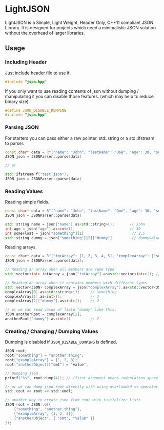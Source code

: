 # LightJSON
LightJSON is a Simple, Light Weight, Header Only, C++11 compliant JSON Library. It is designed for projects which need a minimalistic JSON solution without the overhead of larger libraries.

## Usage
### Including Header
Just include header file to use it.
```c
#include "jspn.hpp"
```
If you only want to use reading contents of json without dumping / manipulaitng it you can disable those features. (which may help to reduce binary size)
```c
#define JSON_DISABLE_DUMPING
#include "jspn.hpp"
```
### Parsing JSON
For starters you can pass either a raw pointer, std::string or a std::ifstream to parser.
```cpp
const char* data = R"("name": "John", "lastName": "Doe", "age": 30, "something": [1, 2.5, {"three": "four"}])";
JSON json = JSONParser::parse(data)

// or

std::ifstream f("test.json");
JSON json = JSONParser::parse(data)
```
### Reading Values
Reading simple fields.
```cpp
const char* data = R"("name": "John", "lastName": "Doe", "age": 30, "something": [1, 2.5, {"dummy": "dummyvalue"}])";
JSON json = JSONParser::parse(data)

std::string name = json["name"].as<std::string>();       // John
int age = json["age"].as<int>();                         // 30
int someFloat = json["something"][1]                      // 2.5
std::string dummy = json["something"][2]["dummy"]         // dummyvalue
```

Reading arrays.
```cpp
const char* data = R"("intArray": [1, 2, 3, 4, 5], "complexArray": ["something", 1, { "dummy": 2 }] )";
JSON json = JSONParser::parse(data);

// Reading an array when all members are same type
std::vector<int> intArray = json["intArray"].as<std::vector<int>>(); // [1, 2, 3, 4, 5]

// Reading an array when it contains members with different types.
std::vector<JSON> complexArray = json["complexArray"].as<std::vector<JSON>>();
complexArray[0].as<std::string>();     // something
complexArray[1].as<int>();             // 1
complexArray[2]["dummy"].as<int>();    // 2

// or we can read value of field "dummy" like this.
JSON anotherRoot = complexArray[2];
anotherRoot["dummy"].as<int>()         // 2
```

### Creating / Changing / Dumping Values
Dumping is disabled if `JSON_DISABLE_DUMPING` is defined.
```c
JSON root;
root["something"] = "another thing";
root["exampleArray"] = {1, 2, 3};
root["anotherObject]["smt"] = "value"; 

// Dumping json
printf("%s", root.dump(4)); // (first argument means indentation space count, default: 4)

// or we can dump json root directly with using overloaded << operator.
std::cout << root << std::endl;

// another way to create json from root with initializer lists
JSON root = JSON::o({
    {"something", "another thing"},
    {"exampleArray", {1, 2, 3}},
    {"anotherObject", { "smt", "value" }}
});
```



